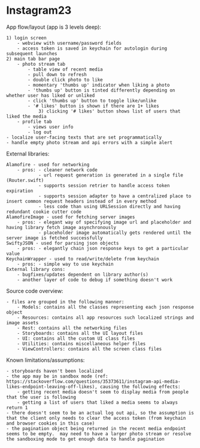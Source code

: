 # Instagram23

App flow/layout (app is 3 levels deep):

	1) login screen
		- webview with username/password fields
		- access token is saved in keychain for autologin during subsequent launches
    2) main tab bar page
		- photo stream tab
			- table view of recent media
			- pull down to refresh
			- double click photo to like
			- momentary 'thumbs up' indicator when liking a photo
			- 'thumbs up' button is tinted differently depending on whether user has liked or unliked
			- click 'thumbs up' button to toggle like/unlike
			- '# likes' button is shown if there are 1+ likes
				3) clicking '# likes' button shows list of users that liked the media
		- profile tab
			- views user info
			- log out
	- localize user-facing texts that are set programmatically
	- handle empty photo stream and api errors with a simple alert

External libraries:

	Alamofire - used for networking
		- pros:	- cleaner network code
		    	- url request generation is generated in a single file (Router.swift)
			    - supports session retrier to handle access token expiration
			    - supports session adapter to have a centralized place to insert common request headers instead of in every method
	    		- less code than using URLSession directly and having redundant cookie cutter code
	AlamofireImage - used for fetching server images
		- pros:	- elegant way of specifying image url and placeholder and having library fetch image asynchronously
				- placeholder image automatically gets rendered until the server image is fetched successfully
	SwiftyJSON - used for parsing json objects
		- pros:	- elegantly chain json response keys to get a particular value
	KeychainWrapper - used to read/write/delete from keychain
		- pros:	- simple way to use keychain
	External library cons:
		- bugfixes/updates dependent on library author(s)
		- another layer of code to debug if something doesn't work

Source code overview:

	- files are grouped in the following manner:
		- Models: contains all the classes representing each json response object
		- Resources: contains all app resources such localized strings and image assets
		- Rest: contains all the networking files
		- Storyboards: contains all the UI layout files
		- UI: contains all the custom UI class files 
		- Utilities: contains miscellaneous helper files
		- ViewControllers: contains all the screen class files

Known limitations/assumptions:

	- storyboards haven't been localized
	- the app may be in sandbox mode (ref: https://stackoverflow.com/questions/35373611/instagram-api-media-likes-endpoint-leaving-off-likes), causing the following effects:
		- getting recent media doesn't seem to display media from people that the user is following
		- getting a list of users that liked a media seems to always return 1
	- there doesn't seem to be an actual log out api, so the assumption is that the client only needs to clear the access token (from keychain and browser cookies in this case)
	- the pagination object being returned in the recent media endpoint seems to be empty.  may need to have a larger photo stream or resolve the sandboxing mode to get enough data to handle pagination
